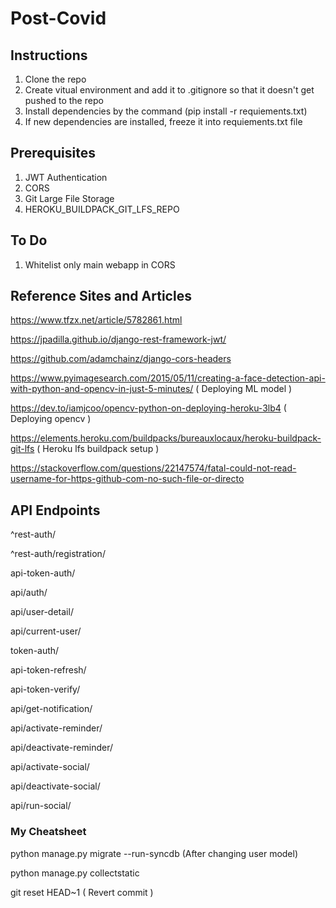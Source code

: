 # Post-Covid

## Instructions
1. Clone the repo
2. Create vitual environment and add it to .gitignore so that it doesn't get pushed to the repo
3. Install dependencies by the command (pip install -r requiements.txt)
4. If new dependencies are installed, freeze it into requiements.txt file

## Prerequisites
1. JWT Authentication
2. CORS
3. Git Large File Storage
4. HEROKU_BUILDPACK_GIT_LFS_REPO

## To Do
1. Whitelist only main webapp in CORS

## Reference Sites and Articles
https://www.tfzx.net/article/5782861.html

https://jpadilla.github.io/django-rest-framework-jwt/

https://github.com/adamchainz/django-cors-headers

https://www.pyimagesearch.com/2015/05/11/creating-a-face-detection-api-with-python-and-opencv-in-just-5-minutes/ ( Deploying ML model )

https://dev.to/iamjcoo/opencv-python-on-deploying-heroku-3lb4 ( Deploying opencv )

https://elements.heroku.com/buildpacks/bureauxlocaux/heroku-buildpack-git-lfs ( Heroku lfs buildpack setup )

https://stackoverflow.com/questions/22147574/fatal-could-not-read-username-for-https-github-com-no-such-file-or-directo

## API Endpoints
^rest-auth/

^rest-auth/registration/

api-token-auth/

api/auth/

api/user-detail/

api/current-user/

token-auth/

api-token-refresh/

api-token-verify/

api/get-notification/

api/activate-reminder/

api/deactivate-reminder/

api/activate-social/

api/deactivate-social/

api/run-social/

### My Cheatsheet
python manage.py migrate --run-syncdb (After changing user model)

python manage.py collectstatic

git reset HEAD~1 ( Revert commit )
